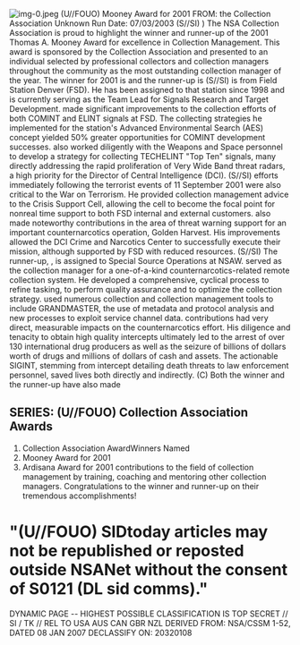 ![img-0.jpeg](img-0.jpeg)
(U//FOUO) Mooney Award for 2001
FROM: the Collection Association Unknown
Run Date: 07/03/2003
(S//SI) ) The NSA Collection Association is proud to highlight the winner and runner-up of the 2001 Thomas A. Mooney Award for excellence in Collection Management. This award is sponsored by the Collection Association and presented to an individual selected by professional collectors and collection managers throughout the community as the most outstanding collection manager of the year. The winner for 2001 is and the runner-up is
(S//SI) is from Field Station Denver (FSD). He has been assigned to that station since 1998 and is currently serving as the Team Lead for Signals Research and Target Development. made significant improvements to the collection efforts of both COMINT and ELINT signals at FSD. The collecting strategies he implemented for the station's Advanced Environmental Search (AES) concept yielded 50\% greater opportunities for COMINT development successes. also worked diligently with the Weapons and Space personnel to develop a strategy for collecting TECHELINT "Top Ten" signals, many directly addressing the rapid proliferation of Very Wide Band threat radars, a high priority for the Director of Central Intelligence (DCI).
(S//SI) efforts immediately following the terrorist events of 11 September 2001 were also critical to the War on Terrorism. He provided collection management advice to the Crisis Support Cell, allowing the cell to become the focal point for nonreal time support to both FSD internal and external customers. also made noteworthy contributions in the area of threat warning support for an important counternarcotics operation, Golden Harvest. His improvements allowed the DCI Crime and Narcotics Center to successfully execute their mission, although supported by FSD with reduced resources.
(S//SI) The runner-up, , is assigned to Special Source Operations at NSAW. served as the collection manager for a one-of-a-kind counternarcotics-related remote collection system. He developed a comprehensive, cyclical process to refine tasking, to perform quality assurance and to optimize the collection strategy. used numerous collection and collection management tools to include GRANDMASTER, the use of metadata and protocol analysis and new processes to exploit service channel data. contributions had very direct, measurable impacts on the counternarcotics effort. His diligence and tenacity to obtain high quality intercepts ultimately led to the arrest of over 130 international drug producers as well as the seizure of billions of dollars worth of drugs and millions of dollars of cash and assets. The actionable SIGINT, stemming from intercept detailing death threats to law enforcement personnel, saved lives both directly and indirectly.
(C) Both the winner and the runner-up have also made

## SERIES: (U//FOUO) Collection Association Awards

1. Collection Association AwardWinners Named
2. Mooney Award for 2001
3. Ardisana Award for 2001
contributions to the field of collection management by training, coaching and mentoring other collection managers. Congratulations to the winner and runner-up on their tremendous accomplishments!

# "(U//FOUO) SIDtoday articles may not be republished or reposted outside NSANet without the consent of S0121 (DL sid comms)." 

DYNAMIC PAGE -- HIGHEST POSSIBLE CLASSIFICATION IS TOP SECRET // SI / TK // REL TO USA AUS CAN GBR NZL DERIVED FROM: NSA/CSSM 1-52, DATED 08 JAN 2007 DECLASSIFY ON: 20320108
